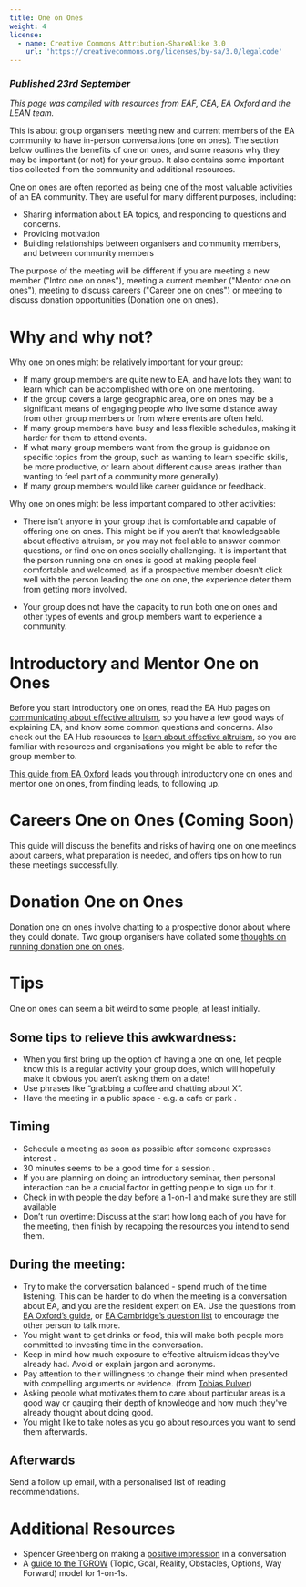 ```yaml
---
title: One on Ones
weight: 4
license:
  - name: Creative Commons Attribution-ShareAlike 3.0
    url: 'https://creativecommons.org/licenses/by-sa/3.0/legalcode'
---
```

### _Published 23rd September_

_This page was compiled with resources from EAF, CEA, EA Oxford and the LEAN team._


This is about group organisers meeting new and current members of the EA community to have in-person conversations (one on ones). The section below outlines the benefits of one on ones, and some reasons why they may be important (or not) for your group. It also contains some important tips collected from the community and additional resources. 

One on ones are often reported as being one of the most valuable activities of an EA community. They are useful for many different purposes, including:

* Sharing information about EA topics, and responding to questions and concerns.
* Providing motivation
* Building relationships between organisers and community members, and between community members

The purpose of the meeting will be different if you are meeting a new member ("Intro one on ones"), meeting a current member ("Mentor one on ones"), meeting to discuss careers ("Career one on ones") or meeting to discuss donation opportunities (Donation one on ones). 

# Why and why not?

Why one on ones might be relatively important for your group: 

* If many group members are quite new to EA, and have lots they want to learn which can be accomplished with one on one mentoring.
* If the group covers a large geographic area, one on ones may be a significant means of engaging people who live some distance away from other group members or from where events are often held.
* If many group members have busy and less flexible schedules, making it harder for them to attend events.
* If what many group members want from the group is guidance on specific topics from the group, such as wanting to learn specific skills, be more productive, or learn about different cause areas (rather than wanting to feel part of a community more generally).
* If many group members would like career guidance or feedback.

Why one on ones might be less important compared to other activities: 

* There isn’t anyone in your group that is comfortable and capable of offering one on ones. This might be if you aren’t that knowledgeable about effective altruism, or you may not feel able to answer common questions, or find one on ones socially challenging. It is important that the person running one on ones is good at making people feel comfortable and welcomed, as if a prospective member doesn’t click well with the person leading the one on one, the experience deter them from getting more involved.

* Your group does not have the capacity to run both one on ones and other types of events and group members want to experience a community. 

# Introductory and Mentor One on Ones

Before you start introductory one on ones, read the EA Hub pages on <a target="_blank" href="/learn/communicate-ea/">communicating about effective altruism</a>, so you have a few good ways of explaining EA, and know some common questions and concerns. Also check out the EA Hub resources to <a target="_blank" href="/learn.">learn about effective altruism</a>, so you are familiar with resources and organisations you might be able to refer the group member to. 

<a target="_blank" href="https://forum.effectivealtruism.org/posts/NrLCM4vcf8PRqkLaH/guide-to-successful-community-1-1s">This guide from EA Oxford</a> leads you through introductory one on ones and mentor one on ones, from finding leads, to following up. 

# Careers One on Ones (Coming Soon)

This guide will discuss the benefits and risks of having one on one meetings about careers, what preparation is needed, and offers tips on how to run these meetings successfully. 

# Donation One on Ones

Donation one on ones involve chatting to a prospective donor about where they could donate. Two group organisers have collated some <a target="_blank" href="https://docs.google.com/document/d/1hItIAv82v8qE8xy4vc1YBtRe-Q6_807ixB8vH810bzA/edit#">thoughts on running donation one on ones</a>.

# Tips
One on ones can seem a bit weird to some people, at least initially. 

## Some tips to relieve this awkwardness:

* When you first bring up the option of having a one on one, let people know this is a regular activity your group does, which will hopefully make it obvious you aren’t asking them on a date! 
* Use phrases like “grabbing a coffee and chatting about X”. 
* Have the meeting in a public space - e.g. a cafe or park.

## Timing

* Schedule a meeting as soon as possible after someone expresses interest.
* 30 minutes seems to be a good time for a session.
* If you are planning on doing an introductory seminar, then personal interaction can be a crucial factor in getting people to sign up for it.
* Check in with people the day before a 1-on-1 and make sure they are still available
* Don’t run overtime: Discuss at the start how long each of you have for the meeting, then finish by recapping the resources you intend to send them.

## During the meeting:

* Try to make the conversation balanced - spend much of the time listening. This can be harder to do when the meeting is a conversation about EA, and you are the resident expert on EA. Use the questions from <a target="_blank" href="https://forum.effectivealtruism.org/posts/NrLCM4vcf8PRqkLaH/guide-to-successful-community-1-1s">EA Oxford’s guide</a>, or <a target="_blank" href="https://docs.google.com/document/d/1YNDycpfXRqU8i7GrigY0U0t4_N9e8i7exRbvwrHfBrc/edit">EA Cambridge’s question list</a> to encourage the other person to talk more. 
* You might want to get drinks or food, this will make both people more committed to investing time in the conversation.
* Keep in mind how much exposure to effective altruism ideas they’ve already had. Avoid or explain jargon and acronyms.
* Pay attention to their willingness to change their mind when presented with compelling arguments or evidence. (from <a target="_blank" href="https://forum.effectivealtruism.org/ea/1p7/a_concrete_model_for_running_an_ea_group/">Tobias Pulver</a>)
* Asking people what motivates them to care about particular areas is a good way or gauging their depth of knowledge and how much they've already thought about doing good. 
* You might like to take notes as you go about resources you want to send them afterwards. 

## Afterwards

Send a follow up email, with a personalised list of reading recommendations.


# Additional Resources

* Spencer Greenberg on making a <a target="_blank" href="https://www.facebook.com/spencer.greenberg/posts/10103709919293792">positive impression</a> in a conversation 
* A <a target="_blank" href="https://docs.google.com/document/d/1fhs60wsJufK37KkCVS0q3JkRqh0cYTbRh4gA4r0IYR8/edit?usp=sharing">guide to the TGROW</a> (Topic, Goal, Reality, Obstacles, Options, Way Forward) model for 1-on-1s.

